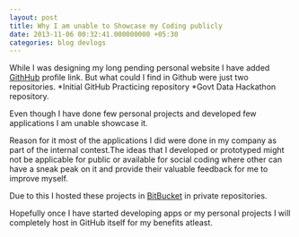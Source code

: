 ```yaml
---
layout: post
title: Why I am unable to Showcase my Coding publicly
date: 2013-11-06 00:32:41.000000000 +05:30
categories: blog devlogs
---
```

While I was designing my long pending personal website I have added [GithHub](www.github.com) profile link. But what could I find in Github were just two repositories.
*Initial GitHub Practicing repository
*Govt Data Hackathon repository.

Even though I have done few personal projects and developed few applications I am unable showcase it.

Reason for it most of the applications I did were done in my company as part of the internal contest.The ideas that I developed or prototyped might not be applicable for public or available for social coding where other can have a sneak peak on it and provide their valuable feedback for me to improve myself.

Due to this I hosted these projects in [BitBucket](www.bitbucket.com) in private repositories.

Hopefully once I have started developing apps or my personal projects I will completely host in GitHub itself for my benefits atleast.
